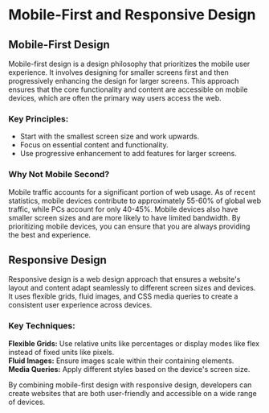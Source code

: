 # Mobile-First and Responsive Design

## Mobile-First Design
Mobile-first design is a design philosophy that prioritizes the mobile user experience. It involves designing for smaller screens first and then progressively enhancing the design for larger screens. This approach ensures that the core functionality and content are accessible on mobile devices, which are often the primary way users access the web.

### Key Principles:
- Start with the smallest screen size and work upwards.
- Focus on essential content and functionality.
- Use progressive enhancement to add features for larger screens.

### Why Not Mobile Second?
Mobile traffic accounts for a significant portion of web usage. As of recent statistics, mobile devices contribute to approximately 55-60% of global web traffic, while PCs account for only 40-45%. Mobile devices also have smaller screen sizes and are more likely to have limited bandwidth.  By prioritizing mobile devices, you can ensure that you are always providing the best and experience.

## Responsive Design
Responsive design is a web design approach that ensures a website's layout and content adapt seamlessly to different screen sizes and devices. It uses flexible grids, fluid images, and CSS media queries to create a consistent user experience across devices.

### Key Techniques:
**Flexible Grids:** Use relative units like percentages or display modes like flex instead of fixed units like pixels.  
**Fluid Images:** Ensure images scale within their containing elements.  
**Media Queries:** Apply different styles based on the device's screen size.

By combining mobile-first design with responsive design, developers can create websites that are both user-friendly and accessible on a wide range of devices.